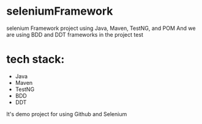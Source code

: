# seleniumFramework
selenium Framework project using Java, Maven, TestNG, and POM
And we are using BDD and DDT frameworks in the project test

# tech stack:

- Java
- Maven
- TestNG
- BDD
- DDT

It's demo project for using Github and Selenium
